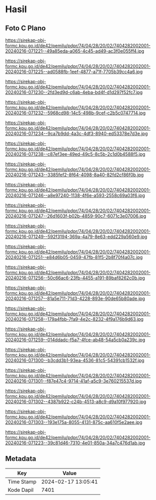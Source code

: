 # Hasil

## Foto C Plano

https://sirekap-obj-formc.kpu.go.id/de42/pemilu/pdpr/74/04/28/20/02/7404282002001-20240216-071221--49a85eda-a065-4c45-ad49-ac3f0e055ff4.jpg

https://sirekap-obj-formc.kpu.go.id/de42/pemilu/pdpr/74/04/28/20/02/7404282002001-20240216-071225--ad0588fb-1eef-4877-a71f-7705b39cc4a6.jpg

https://sirekap-obj-formc.kpu.go.id/de42/pemilu/pdpr/74/04/28/20/02/7404282002001-20240216-071230--2fd3ed9d-c6ab-4eba-bd4f-d1d297f52fc7.jpg

https://sirekap-obj-formc.kpu.go.id/de42/pemilu/pdpr/74/04/28/20/02/7404282002001-20240216-071232--5968cd98-14c5-498b-9cef-c2b5c0747714.jpg

https://sirekap-obj-formc.kpu.go.id/de42/pemilu/pdpr/74/04/28/20/02/7404282002001-20240216-071234--9ca7b9dd-4a3c-4df3-8940-ed53378e7d3e.jpg

https://sirekap-obj-formc.kpu.go.id/de42/pemilu/pdpr/74/04/28/20/02/7404282002001-20240216-071238--c87ef3ee-49ed-49c5-8c5b-2c1d0b4588f5.jpg

https://sirekap-obj-formc.kpu.go.id/de42/pemilu/pdpr/74/04/28/20/02/7404282002001-20240216-071243--3385fef2-8f64-4098-8a40-82fd2cf86f0b.jpg

https://sirekap-obj-formc.kpu.go.id/de42/pemilu/pdpr/74/04/28/20/02/7404282002001-20240216-071246--a8e97240-1138-4f6e-a593-2558c69a03f6.jpg

https://sirekap-obj-formc.kpu.go.id/de42/pemilu/pdpr/74/04/28/20/02/7404282002001-20240216-071247--26d1603f-b02b-4859-90c7-6071c3e07006.jpg

https://sirekap-obj-formc.kpu.go.id/de42/pemilu/pdpr/74/04/28/20/02/7404282002001-20240216-071249--592f3194-369a-4a79-8e63-edd229a560e9.jpg

https://sirekap-obj-formc.kpu.go.id/de42/pemilu/pdpr/74/04/28/20/02/7404282002001-20240216-071251--e84d6b05-0459-47fb-81f5-2b8f70f4a07c.jpg

https://sirekap-obj-formc.kpu.go.id/de42/pemilu/pdpr/74/04/28/20/02/7404282002001-20240216-071256--50c66ac6-23fb-4455-a191-89baf8262c0b.jpg

https://sirekap-obj-formc.kpu.go.id/de42/pemilu/pdpr/74/04/28/20/02/7404282002001-20240216-071257--81a5e711-71d3-4228-893e-90de65b80ade.jpg

https://sirekap-obj-formc.kpu.go.id/de42/pemilu/pdpr/74/04/28/20/02/7404282002001-20240216-071258--179a4fbb-7fa9-4e2c-8232-4f9a176b9d63.jpg

https://sirekap-obj-formc.kpu.go.id/de42/pemilu/pdpr/74/04/28/20/02/7404282002001-20240216-071259--014ddadc-f5a7-4fce-ab48-54a5cb0a239c.jpg

https://sirekap-obj-formc.kpu.go.id/de42/pemilu/pdpr/74/04/28/20/02/7404282002001-20240216-071300--b3cdd3b1-93ea-4536-81c5-54391cb1532f.jpg

https://sirekap-obj-formc.kpu.go.id/de42/pemilu/pdpr/74/04/28/20/02/7404282002001-20240216-071301--f87e47c4-9714-41af-a5c9-3e760215537d.jpg

https://sirekap-obj-formc.kpu.go.id/de42/pemilu/pdpr/74/04/28/20/02/7404282002001-20240216-071302--4387b922-c24b-4513-a8c9-d9a10f977920.jpg

https://sirekap-obj-formc.kpu.go.id/de42/pemilu/pdpr/74/04/28/20/02/7404282002001-20240216-071303--193e175a-8055-4131-875c-aa610f5e2aee.jpg

https://sirekap-obj-formc.kpu.go.id/de42/pemilu/pdpr/74/04/28/20/02/7404282002001-20240216-071223--39c81d46-7310-4e01-850a-34a7c476d1ab.jpg


## Metadata

| Key        | Value               |
| ---------- | ------------------- |
| Time Stamp | 2024-02-17 13:05:41 |
| Kode Dapil | 7401                |



